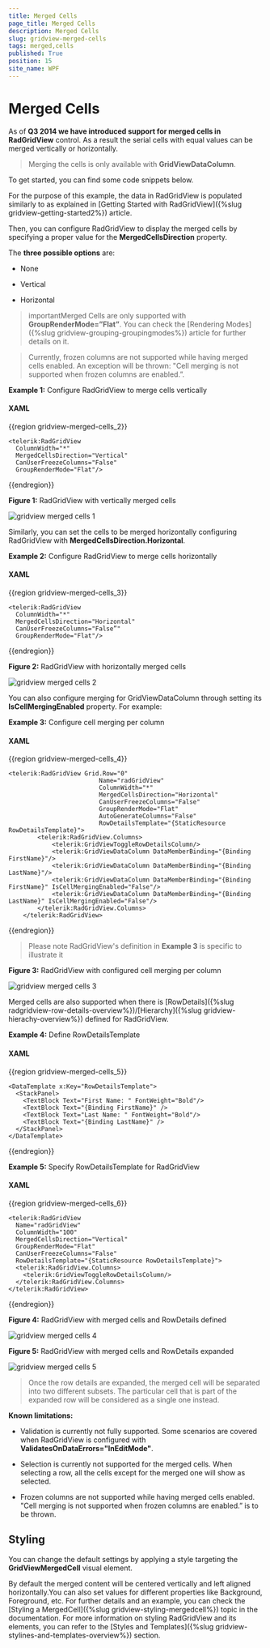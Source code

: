 ```yaml
---
title: Merged Cells
page_title: Merged Cells
description: Merged Cells
slug: gridview-merged-cells
tags: merged,cells
published: True
position: 15
site_name: WPF
---
```


# Merged Cells


As of __Q3 2014 we have introduced support for merged cells in RadGridView__ control. As a result the serial cells with equal values can be merged vertically or horizontally.
    
>Merging the cells is only available with __GridViewDataColumn__.
          

To get started, you can find some code snippets below.

For the purpose of this example, the data in RadGridView is populated similarly to as explained in [Getting Started with RadGridView]({%slug gridview-getting-started2%}) article.
        

Then, you can configure RadGridView to display the merged cells by specifying a proper value for the __MergedCellsDirection__ property.
        

The __three possible options__ are:
        

* None
            

* Vertical
            

* Horizontal
            

>importantMerged Cells are only supported with __GroupRenderMode=”Flat”__. You can check the [Rendering Modes]({%slug gridview-grouping-groupingmodes%}) article for further details on it.
          

>Currently, frozen columns are not supported while having merged cells enabled. An exception will be thrown: "Cell merging is not supported when frozen columns are enabled.”.
          

__Example 1:__ Configure RadGridView to merge cells vertically
      
#### __XAML__

{{region gridview-merged-cells_2}}

	<telerik:RadGridView
	  ColumnWidth="*"
	  MergedCellsDirection="Vertical"
	  CanUserFreezeColumns="False"
	  GroupRenderMode="Flat"/>
{{endregion}}


__Figure 1:__ RadGridView with vertically merged cells

![gridview merged cells 1](images/gridview_merged_cells_1.png)

Similarly, you can set the cells to be merged horizontally configuring RadGridView with __MergedCellsDirection.Horizontal__.
        

__Example 2:__ Configure RadGridView to merge cells horizontally
        
#### __XAML__

{{region gridview-merged-cells_3}}

	<telerik:RadGridView
	  ColumnWidth="*"
	  MergedCellsDirection="Horizontal"
	  CanUserFreezeColumns="False”"
	  GroupRenderMode="Flat"/>
{{endregion}}


__Figure 2:__ RadGridView with horizontally merged cells

![gridview merged cells 2](images/gridview_merged_cells_2.png)

You can also configure merging for GridViewDataColumn through setting its __IsCellMergingEnabled__ property. For example:
        

__Example 3:__ Configure cell merging per column
        
#### __XAML__

{{region gridview-merged-cells_4}}

	<telerik:RadGridView Grid.Row="0" 
                             Name="radGridView" 
							 ColumnWidth="*" 
							 MergedCellsDirection="Horizontal"   
                             CanUserFreezeColumns="False"
							 GroupRenderMode="Flat"
                             AutoGenerateColumns="False"
                             RowDetailsTemplate="{StaticResource RowDetailsTemplate}">
            <telerik:RadGridView.Columns>
                <telerik:GridViewToggleRowDetailsColumn/>
                <telerik:GridViewDataColumn DataMemberBinding="{Binding FirstName}"/>
                <telerik:GridViewDataColumn DataMemberBinding="{Binding LastName}"/>
                <telerik:GridViewDataColumn DataMemberBinding="{Binding FirstName}" IsCellMergingEnabled="False"/>
                <telerik:GridViewDataColumn DataMemberBinding="{Binding LastName}" IsCellMergingEnabled="False"/>
            </telerik:RadGridView.Columns>
        </telerik:RadGridView>
{{endregion}}

>Please note RadGridView's definition in __Example 3__ is specific to illustrate it

__Figure 3:__ RadGridView with configured cell merging per column

![gridview merged cells 3](images/gridview_merged_cells_3.png)

Merged cells are also supported when there is [RowDetails]({%slug radgridview-row-details-overview%})/[Hierarchy]({%slug gridview-hierachy-overview%}) defined for RadGridView.

__Example 4:__ Define RowDetailsTemplate
        
#### __XAML__

{{region gridview-merged-cells_5}}

	<DataTemplate x:Key="RowDetailsTemplate">
	  <StackPanel>
	    <TextBlock Text="First Name: " FontWeight="Bold"/>
	    <TextBlock Text="{Binding FirstName}" />
	    <TextBlock Text="Last Name: " FontWeight="Bold"/>
	    <TextBlock Text="{Binding LastName}" />
	  </StackPanel>
	</DataTemplate>
{{endregion}}

__Example 5:__ Specify RowDetailsTemplate for RadGridView

#### __XAML__

{{region gridview-merged-cells_6}}

	<telerik:RadGridView
	  Name="radGridView"
	  ColumnWidth="100"
	  MergedCellsDirection="Vertical"
	  GroupRenderMode="Flat"
	  CanUserFreezeColumns="False"
	  RowDetailsTemplate="{StaticResource RowDetailsTemplate}">
	  <telerik:RadGridView.Columns>
	    <telerik:GridViewToggleRowDetailsColumn/>
	  </telerik:RadGridView.Columns>
	</telerik:RadGridView>
{{endregion}}

__Figure 4:__ RadGridView with merged cells and RowDetails defined

![gridview merged cells 4](images/gridview_merged_cells_4.png)

__Figure 5:__ RadGridView with merged cells and RowDetails expanded

![gridview merged cells 5](images/gridview_merged_cells_5.png)

>Once the row details are expanded, the merged cell will be separated into two different subsets. The particular cell that is part of the expanded row will be considered as a single one instead.
          
__Known limitations:__
* Validation is currently not fully supported. Some scenarios are covered when RadGridView is configured with __ValidatesOnDataErrors="InEditMode"__.

* Selection is currently not supported for the merged cells. When selecting a row, all the cells except for the merged one will show as selected.

* Frozen columns are not supported while having merged cells enabled. "Cell merging is not supported when frozen columns are enabled.” is to be thrown.
                        
## Styling

You can change the default settings by applying a style targeting the __GridViewMergedCell__ visual element.
        
By default the merged content will be centered vertically and left aligned horizontally.You can also set values for different properties like Background, Foreground, etc. For further details and an example, you can check the [Styling a MergedCell]({%slug gridview-styling-mergedcell%}) topic in the documentation.
For more information on styling RadGridView and its elements, you can refer to the [Styles and Templates]({%slug gridview-stylines-and-templates-overview%}) section.
        
